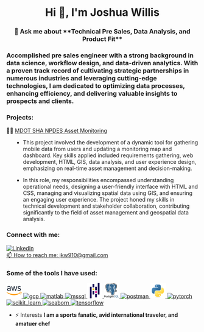 <h1 align="center">Hi 👋, I'm Joshua Willis</h1>

<h3 align="center">💬 Ask me about **Technical Pre Sales, Data Analysis, and Product Fit**</h3>

<h3>Accomplished pre sales engineer with a strong background in data science, workflow design, and data-driven analytics. With a proven track record of cultivating strategic partnerships in numerous industries and leveraging cutting-edge technologies, I am dedicated to optimizing data processes, enhancing efficiency, and delivering valuable insights to prospects and clients.</h3>


<h3 align="left">Projects:</h3>
<p>👨‍💻 <a href="https://maryland.maps.arcgis.com/apps/webappviewer/index.html?id=4c36b512a0884a1388723ed5fa1f847c">MDOT SHA NPDES Asset Monitoring</a> </p> 
<ul>
    <li style="margin-left: 20px;">This project involved the development of a dynamic tool for gathering mobile data from users and updating a monitoring map and dashboard. Key skills applied included requirements gathering, web development, HTML, GIS, data analysis, and user experience design, emphasizing on real-time asset management and decision-making.
    </li>
</ul>
<ul>
    <li style="margin-left: 20px;">In this role, my responsibilities encompassed understanding operational needs, designing a user-friendly interface with HTML and CSS, managing and visualizing spatial data using GIS, and ensuring an engaging user experience. The project honed my skills in technical development and stakeholder collaboration, contributing significantly to the field of asset management and geospatial data analysis.</li>
</ul>








<div class="connect-with-me">
  <h3 align="left">Connect with me:</h3>

  <div class="linkedin-link">
    <a href="https://linkedin.com/in/https://www.linkedin.com/in/joshua-k-willis/" target="blank">
      <img src="https://raw.githubusercontent.com/rahuldkjain/github-profile-readme-generator/master/src/images/icons/Social/linked-in-alt.svg" alt="LinkedIn" height="30" width="40">
    </a>
  </div>

  <div class="email-link">
    <a href="mailto:jkw910@gmail.com" target="_blank">
      <span> 📫 How to reach me:</span> jkw910@gmail.com
    </a>
  </div>
</div>




<h3 align="left">Some of the tools I have used:</h3>
<p align="left"> <a href="https://aws.amazon.com" target="_blank" rel="noreferrer"> <img src="https://raw.githubusercontent.com/devicons/devicon/master/icons/amazonwebservices/amazonwebservices-original-wordmark.svg" alt="aws" width="40" height="40"/> </a> <a href="https://cloud.google.com" target="_blank" rel="noreferrer"> <img src="https://www.vectorlogo.zone/logos/google_cloud/google_cloud-icon.svg" alt="gcp" width="40" height="40"/> </a> <a href="https://www.mathworks.com/" target="_blank" rel="noreferrer"> <img src="https://upload.wikimedia.org/wikipedia/commons/2/21/Matlab_Logo.png" alt="matlab" width="40" height="40"/> </a> <a href="https://www.microsoft.com/en-us/sql-server" target="_blank" rel="noreferrer"> <img src="https://www.svgrepo.com/show/303229/microsoft-sql-server-logo.svg" alt="mssql" width="40" height="40"/> </a> <a href="https://pandas.pydata.org/" target="_blank" rel="noreferrer"> <img src="https://raw.githubusercontent.com/devicons/devicon/2ae2a900d2f041da66e950e4d48052658d850630/icons/pandas/pandas-original.svg" alt="pandas" width="40" height="40"/> </a> <a href="https://www.postgresql.org" target="_blank" rel="noreferrer"> <img src="https://raw.githubusercontent.com/devicons/devicon/master/icons/postgresql/postgresql-original-wordmark.svg" alt="postgresql" width="40" height="40"/> </a> <a href="https://postman.com" target="_blank" rel="noreferrer"> <img src="https://www.vectorlogo.zone/logos/getpostman/getpostman-icon.svg" alt="postman" width="40" height="40"/> </a> <a href="https://www.python.org" target="_blank" rel="noreferrer"> <img src="https://raw.githubusercontent.com/devicons/devicon/master/icons/python/python-original.svg" alt="python" width="40" height="40"/> </a> <a href="https://pytorch.org/" target="_blank" rel="noreferrer"> <img src="https://www.vectorlogo.zone/logos/pytorch/pytorch-icon.svg" alt="pytorch" width="40" height="40"/> </a> <a href="https://scikit-learn.org/" target="_blank" rel="noreferrer"> <img src="https://upload.wikimedia.org/wikipedia/commons/0/05/Scikit_learn_logo_small.svg" alt="scikit_learn" width="40" height="40"/> </a> <a href="https://seaborn.pydata.org/" target="_blank" rel="noreferrer"> <img src="https://seaborn.pydata.org/_images/logo-mark-lightbg.svg" alt="seaborn" width="40" height="40"/> </a> <a href="https://www.tensorflow.org" target="_blank" rel="noreferrer"> <img src="https://www.vectorlogo.zone/logos/tensorflow/tensorflow-icon.svg" alt="tensorflow" width="40" height="40"/> </a> </p>

- ⚡ Interests **I am a sports fanatic, avid international traveler, and amatuer chef**
